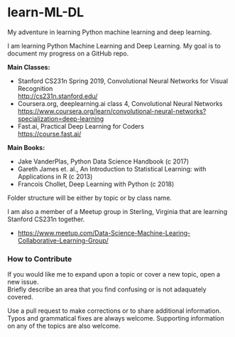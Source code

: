 # learn-ML-DL
My adventure in learning Python machine learning and deep learning.

I am learning Python Machine Learning and Deep Learning.  My goal is to document my progress on a GitHub repo.  

**Main Classes:**  
 * Stanford CS231n Spring 2019, Convolutional Neural Networks for Visual Recognition  
      http://cs231n.stanford.edu/  
 * Coursera.org, deeplearning.ai class 4, Convolutional Neural Networks  
      https://www.coursera.org/learn/convolutional-neural-networks?specialization=deep-learning  
 * Fast.ai, Practical Deep Learning for Coders  
      https://course.fast.ai/  
    
**Main Books:**  
 * Jake VanderPlas, Python Data Science Handbook (c 2017)  
 * Gareth James et. al., An Introduction to Statistical Learning: with Applications in R (c 2013)  
 * Francois Chollet, Deep Learning with Python (c 2018)  

Folder structure will be either by topic or by class name.  
  
I am also a member of a Meetup group in Sterling, Virginia that are learning Stanford CS231n together.  
 * https://www.meetup.com/Data-Science-Machine-Learing-Collaborative-Learning-Group/  

### How to Contribute  
If you would like me to expand upon a topic or cover a new topic, open a new issue.  
Briefly describe an area that you find confusing or is not adaquately covered.  

Use a pull request to make corrections or to share additional information.  Typos and grammatical fixes are always welcome.  Supporting information on any of the topics are also welcome.   


